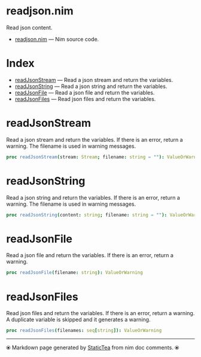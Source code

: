# readjson.nim

Read json content.

* [readjson.nim](../src/readjson.nim) &mdash; Nim source code.
# Index

* [readJsonStream](#readjsonstream) &mdash; Read a json stream and return the variables.
* [readJsonString](#readjsonstring) &mdash; Read a json string and return the variables.
* [readJsonFile](#readjsonfile) &mdash; Read a json file and return the variables.
* [readJsonFiles](#readjsonfiles) &mdash; Read json files and return the variables.

# readJsonStream

Read a json stream and return the variables.  If there is an error, return a warning. The filename is used in warning messages.

```nim
proc readJsonStream(stream: Stream; filename: string = ""): ValueOrWarning
```

# readJsonString

Read a json string and return the variables.  If there is an error, return a warning. The filename is used in warning messages.

```nim
proc readJsonString(content: string; filename: string = ""): ValueOrWarning
```

# readJsonFile

Read a json file and return the variables.  If there is an error, return a warning.

```nim
proc readJsonFile(filename: string): ValueOrWarning
```

# readJsonFiles

Read json files and return the variables. If there is an error, return a warning. A duplicate variable is skipped and it generates a warning.

```nim
proc readJsonFiles(filenames: seq[string]): ValueOrWarning
```


---
⦿ Markdown page generated by [StaticTea](https://github.com/flenniken/statictea/) from nim doc comments. ⦿

